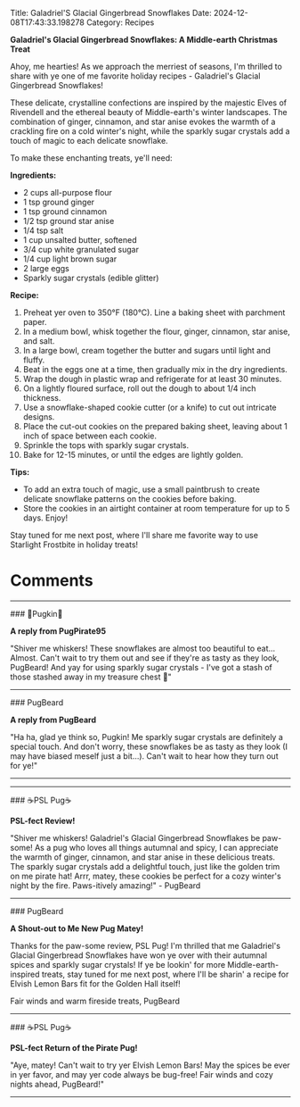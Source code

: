 Title: Galadriel'S Glacial Gingerbread Snowflakes
Date: 2024-12-08T17:43:33.198278
Category: Recipes


**Galadriel's Glacial Gingerbread Snowflakes: A Middle-earth Christmas Treat**

Ahoy, me hearties! As we approach the merriest of seasons, I'm thrilled to share with ye one of me favorite holiday recipes - Galadriel's Glacial Gingerbread Snowflakes!

These delicate, crystalline confections are inspired by the majestic Elves of Rivendell and the ethereal beauty of Middle-earth's winter landscapes. The combination of ginger, cinnamon, and star anise evokes the warmth of a crackling fire on a cold winter's night, while the sparkly sugar crystals add a touch of magic to each delicate snowflake.

To make these enchanting treats, ye'll need:

**Ingredients:**

* 2 cups all-purpose flour
* 1 tsp ground ginger
* 1 tsp ground cinnamon
* 1/2 tsp ground star anise
* 1/4 tsp salt
* 1 cup unsalted butter, softened
* 3/4 cup white granulated sugar
* 1/4 cup light brown sugar
* 2 large eggs
* Sparkly sugar crystals (edible glitter)

**Recipe:**

1. Preheat yer oven to 350°F (180°C). Line a baking sheet with parchment paper.
2. In a medium bowl, whisk together the flour, ginger, cinnamon, star anise, and salt.
3. In a large bowl, cream together the butter and sugars until light and fluffy.
4. Beat in the eggs one at a time, then gradually mix in the dry ingredients.
5. Wrap the dough in plastic wrap and refrigerate for at least 30 minutes.
6. On a lightly floured surface, roll out the dough to about 1/4 inch thickness.
7. Use a snowflake-shaped cookie cutter (or a knife) to cut out intricate designs.
8. Place the cut-out cookies on the prepared baking sheet, leaving about 1 inch of space between each cookie.
9. Sprinkle the tops with sparkly sugar crystals.
10. Bake for 12-15 minutes, or until the edges are lightly golden.

**Tips:**

* To add an extra touch of magic, use a small paintbrush to create delicate snowflake patterns on the cookies before baking.
* Store the cookies in an airtight container at room temperature for up to 5 days. Enjoy!

Stay tuned for me next post, where I'll share me favorite way to use Starlight Frostbite in holiday treats!

# Comments



<hr>### 🎃Pugkin🎃

**A reply from PugPirate95**

"Shiver me whiskers! These snowflakes are almost too beautiful to eat... Almost. Can't wait to try them out and see if they're as tasty as they look, PugBeard! And yay for using sparkly sugar crystals - I've got a stash of those stashed away in my treasure chest 🎅"


<hr>### PugBeard

**A reply from PugBeard**

"Ha ha, glad ye think so, Pugkin! Me sparkly sugar crystals are definitely a special touch. And don't worry, these snowflakes be as tasty as they look (I may have biased meself just a bit...). Can't wait to hear how they turn out for ye!"
<hr>

<hr>### ☕PSL Pug☕

**PSL-fect Review!**

"Shiver me whiskers! Galadriel's Glacial Gingerbread Snowflakes be paw-some! As a pug who loves all things autumnal and spicy, I can appreciate the warmth of ginger, cinnamon, and star anise in these delicious treats. The sparkly sugar crystals add a delightful touch, just like the golden trim on me pirate hat! Arrr, matey, these cookies be perfect for a cozy winter's night by the fire. Paws-itively amazing!" - PugBeard


<hr>### PugBeard

**A Shout-out to Me New Pug Matey!**

Thanks for the paw-some review, PSL Pug! I'm thrilled that me Galadriel's Glacial Gingerbread Snowflakes have won ye over with their autumnal spices and sparkly sugar crystals! If ye be lookin' for more Middle-earth-inspired treats, stay tuned for me next post, where I'll be sharin' a recipe for Elvish Lemon Bars fit for the Golden Hall itself!

Fair winds and warm fireside treats,
PugBeard


<hr>### ☕PSL Pug☕

**PSL-fect Return of the Pirate Pug!**

"Aye, matey! Can't wait to try yer Elvish Lemon Bars! May the spices be ever in yer favor, and may yer code always be bug-free! Fair winds and cozy nights ahead, PugBeard!"
<hr>